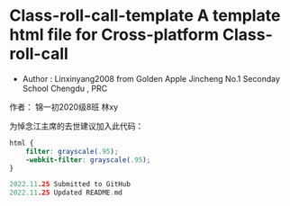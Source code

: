 # Class-roll-call-template A template html file for Cross-platform Class-roll-call



* Author : Linxinyang2008 from Golden Apple Jincheng No.1 Seconday School Chengdu , PRC

作者： 锦一初2020级8班 林xy 

为悼念江主席的去世建议加入此代码：
```css
html {
    filter: grayscale(.95);
    -webkit-filter: grayscale(.95);
}
```

```c
2022.11.25 Submitted to GitHub
2022.11.25 Updated README.md

```
